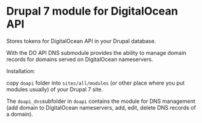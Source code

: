 # Drupal 7 module for DigitalOcean API

Stores tokens for DigitalOcean API in your Drupal database.

With the DO API DNS submodule provides the ability to manage domain records for domains served on DigitalOcean nameservers.

Installation:

copy `doapi` folder into `sites/all/modules` (or other place where you put modules usually) of your Drupal 7 site.

The `doapi_dns`subfolder in `doapi` contains the module for DNS management (add domain to DigitalOcean nameservers, add, edit, delete DNS records of a domain).


